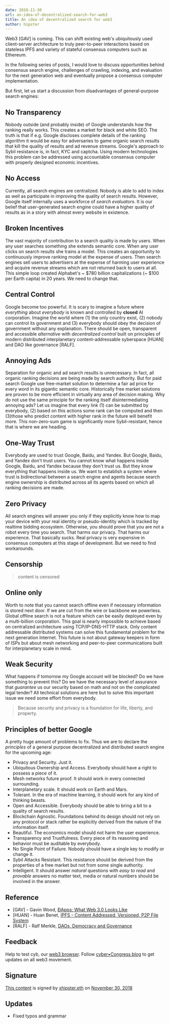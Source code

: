 ```yaml
---
date: 2018-11-30
url: an-idea-of-decentralized-search-for-web3
title: An idea of decentralized search for web3
author: hipster
---
```


Web3 [GAV] is coming. This can shift existing web's ubiquitously used client-server architecture to truly peer-to-peer interactions based on stateless IPFS and variety of stateful consensus computers such as Ethereum.

In the following series of posts, I would love to discuss opportunities behind consensus search engine, challenges of crawling, indexing, and evaluation for the next generation web and eventually propose a consensus computer implementation.

But first, let us start a discussion from disadvantages of general-purpose search engines:

## No Transparency
Nobody outside (and probably inside) of Google understands how the ranking really works. This creates a market for black and white SEO. The truth is that if e.g. Google discloses complete details of the ranking algorithm it would be easy for adversaries to game organic search results that kill the quality of results and ad revenue streams. Google's approach to Sybil resistance is, in fact, KYC and captcha. Using modern technologies this problem can be addressed using accountable consensus computer with properly designed economic incentives.

## No Access
Currently, all search engines are centralized. Nobody is able to add to index as well as participate in improving the quality of search results. However, Google itself internally uses a workforce of _search evaluators_. It is our belief that user-generated search engine could have a higher quality of results as in a story with almost every website in existence.

## Broken Incentives
The vast majority of contribution to a search quality is made by users. When any user searches something she extends semantic core. When any user clicks on search results she trains a model. This creates an opportunity to continuously improve ranking model at the expense of users. Then search engines sell users to advertisers at the expense of harming user experience and acquire revenue streams which are not returned back to users at all. This simple loop created Alphabet's ~ $780 billion capitalizations (~ $100 per Earth capita) in 20 years. We need to change that.

## Central Control
Google become too powerful. It is scary to imagine a future where _everything_ about _everybody_ is known and controlled by **closed** AI corporation. Imagine the world where (1) the only country exist, (2) nobody can control its government and (3) everybody should obey the decision of government without any explanation. There should be open, transparent and accessible _alternative_ with _decentralized control_ built on principles of modern distributed interplanetary content-addressable syberspace [HUAN] and DAO like governance [RALF].

## Annoying Ads

Separation for organic and ad search results is unnecessary. In fact, all organic ranking decisions are being made by search authority. But for paid search Google use free-market solution to determine a fair ad price for every word in its gigantic semantic core. Historically free market solutions are proven to be more efficient in virtually any area of decision making. Why do not use the same principle for the ranking itself disintermediating annoying ads? Let us imagine that every link (1) can be submitted by everybody, (2) based on this actions some rank can be computed and then (3)those who predict content with higher rank in the future will benefit more. This non-zero-sum game is significantly more Sybil-resistant, hence that is where we are heading.

## One-Way Trust

Everybody are used to trust Google, Baidu, and Yandex. But Google, Baidu, and Yandex don't trust users. You cannot know what happens inside Google, Baidu, and Yandex because they don't trust us. But they know everything that happens inside us. We want to establish a system where trust is bidirectional between a search engine and agents because search engine ownership is distributed across all its agents based on which all ranking decisions are made.

## Zero Privacy

All search engines will answer you only if they explicitly know how to map your device with your real identity or pseudo-identity which is tracked by realtime bidding ecosystem. Otherwise, you should prove that you are not a robot every time you search. That harms our privacy. That harms our experience. That basically sucks. Real privacy is very expensive in consensus computers at this stage of development. But we need to find workarounds.

## Censorship

> content is censored

## Online only

Worth to note that you cannot search offline even if necessary information is stored next door. If we are cut from the wire or backbone we powerless. Global offline search is not a feature which can be easily deployed even by a multi-billion corporation. This goal is nearly impossible to achieve based on centralized architecture using TCP/IP-DNS-HTTP stack. Only content addressable distributed systems can solve this fundamental problem for the next generation Internet. This future is not about gateway keepers in form of ISPs but about mesh networking and peer-to-peer communications built for interplanetary scale in mind.

## Weak Security

What happens if tomorrow my Google account will be blocked? Do we have something to prevent this? Do we have the necessary level of assurance that _guarantee_ us our security based on math and not on the complicated legal tender? All technical solutions are here but to solve this important issue we need some effort from everybody.

> Because security and privacy is a foundation for life, liberty, and property.

## Principles of better Google

A pretty huge amount of problems to fix. Thus we are to declare the _principles_ of a general purpose decentralized and distributed search engine for the upcoming age:

- Privacy and Security. Just it.
- Ubiquitous Ownership and Access. Everybody should have a right to possess a piece of it.
- Mesh networks future proof. It should work in every connected surrounding.
- Interplanetary scale. It should work on Earth and Mars.
- Tolerant. In the era of machine learning, it should work for any kind of thinking beasts.
- Open and Accessible. Everybody should be able to bring a bit to a quality of search results.
- Blockchain Agnostic. Foundations behind its design should not rely on any protocol or stack rather be explicitly derived from the nature of the information itself.
- Beautiful. The economics model should not harm the user experience.
- Transparency and Trustfulness. Every piece of its reasoning and behavior must be auditable by everybody.
- No Single Point of Failure. Nobody should have a single key to modify or change it.
- Sybil Attacks Resistant. This resistance should be derived from the properties of a free market but not from some single authority.
- Intelligent. It should answer _natural_ questions with _easy to read_ and _provable_ answers no matter text, media or natural numbers should be involved in the answer.

## Reference

- [GAV] - Gavin Wood, [ĐApps: What Web 3.0 Looks Like](https://ipfs.io/ipfs/QmTptPmvDZ2xSwAPWTF5U1UM7uLbwWqkShHd8fDMKhnaro)
- [HUAN] - Huan Benet, [IPFS - Content Addressed, Versioned, P2P File System](https://ipfs.io/ipfs/QmR7GSQM93Cx5eAg6a6yRzNde1FQv7uL6X1o4k7zrJa3LX/ipfs.draft3.pdf)
- [RALF] - Ralf Merkle, [DAOs, Democracy and Governance](https://ipfs.io/ipfs/QmTtDjbRpttnAFXKkfiJMuVtgNkeKEykLATuFG4RiXgm5z)

## Feedback

Help to test cyb, our [web3 browser](http://cyb.ai).
Follow [cyber•Congress blog](https://steemit.com/@cybercongress) to get updates on all web3 movement.

## Signature

[This content](QmeaUfujSz6qw7omwqnor7PipwiJ3qSNGitsEydyANzbD5) is signed by [xhipster.eth](0x7C4401aE98F12eF6de39aE24cf9fc51f80EBa16B) on [November 30, 2018](0x1aefe91479ed8bc67308babb8f1a292178052509d67c8d6a0724628d077631df)

## Updates

- Fixed typos and grammar
